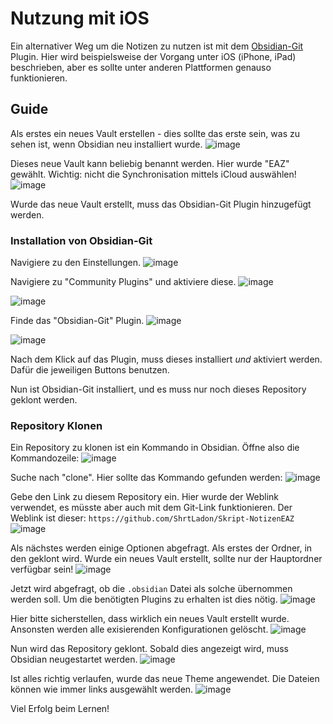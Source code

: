 # Nutzung mit iOS

Ein alternativer Weg um die Notizen zu nutzen ist mit dem [Obsidian-Git](https://forum.obsidian.md/t/the-easiest-way-to-setup-obsidian-git-to-backup-notes/51429) Plugin. Hier wird beispielsweise der Vorgang unter iOS (iPhone, iPad) beschrieben, aber es sollte unter anderen Plattformen genauso funktionieren.

## Guide

Als erstes ein neues Vault erstellen - dies sollte das erste sein, was zu sehen ist, wenn Obsidian neu installiert wurde.
![image](https://github.com/ShrtLadon/Skript-NotizenEAZ/assets/119618221/83e7c07e-b314-4861-8dc5-c5a15bbff358)


Dieses neue Vault kann beliebig benannt werden. Hier wurde "EAZ" gewählt. Wichtig: nicht die Synchronisation mittels iCloud auswählen!
![image](https://github.com/ShrtLadon/Skript-NotizenEAZ/assets/119618221/58c2b651-644f-4d1e-9ddb-51eb83061d13)


Wurde das neue Vault erstellt, muss das Obsidian-Git Plugin hinzugefügt werden.

### Installation von Obsidian-Git

Navigiere zu den Einstellungen.
![image](https://github.com/ShrtLadon/Skript-NotizenEAZ/assets/119618221/b63f0737-e278-49ee-8af2-8c98f6aa1feb)



Navigiere zu "Community Plugins" und aktiviere diese.
![image](https://github.com/ShrtLadon/Skript-NotizenEAZ/assets/119618221/4ff4abb5-0b9e-4644-9b34-27a22dcef4f4)

![image](https://github.com/ShrtLadon/Skript-NotizenEAZ/assets/119618221/1d55d8ca-d71f-4dd0-9663-bb7668336e93)


Finde das "Obsidian-Git" Plugin.
![image](https://github.com/ShrtLadon/Skript-NotizenEAZ/assets/119618221/d23f583c-76d4-4646-b4c9-ea1b486652df)

![image](https://github.com/ShrtLadon/Skript-NotizenEAZ/assets/119618221/25ec64f5-fc26-4c0c-a8d6-af1bc69f32a7)


Nach dem Klick auf das Plugin, muss dieses installiert *und* aktiviert werden. Dafür die jeweiligen Buttons benutzen.

Nun ist Obsidian-Git installiert, und es muss nur noch dieses Repository geklont werden.

### Repository Klonen

Ein Repository zu klonen ist ein Kommando in Obsidian. Öffne also die Kommandozeile:
![image](https://github.com/ShrtLadon/Skript-NotizenEAZ/assets/119618221/832faec3-eb00-4c03-a3c8-f7c9023490c3)


Suche nach "clone". Hier sollte das Kommando gefunden werden:
![image](https://github.com/ShrtLadon/Skript-NotizenEAZ/assets/119618221/60abaa0e-1e73-46f2-b236-5128aab51ed3)


Gebe den Link zu diesem Repository ein. Hier wurde der Weblink verwendet, es müsste aber auch mit dem Git-Link funktionieren. Der Weblink ist dieser: `https://github.com/ShrtLadon/Skript-NotizenEAZ`
![image](https://github.com/ShrtLadon/Skript-NotizenEAZ/assets/119618221/3f5b10a5-a92e-4f4a-90c5-9ad99967ca63)


Als nächstes werden einige Optionen abgefragt. Als erstes der Ordner, in den geklont wird. Wurde ein neues Vault erstellt, sollte nur der Hauptordner verfügbar sein!
![image](https://github.com/ShrtLadon/Skript-NotizenEAZ/assets/119618221/fe42a24f-e2e5-4580-ae81-a76e4b202182)


Jetzt wird abgefragt, ob die `.obsidian` Datei als solche übernommen werden soll. Um die benötigten Plugins zu erhalten ist dies nötig.
![image](https://github.com/ShrtLadon/Skript-NotizenEAZ/assets/119618221/8c8ff7cd-21ed-463f-b038-57be3f6e6f55)


Hier bitte sicherstellen, dass wirklich ein neues Vault erstellt wurde. Ansonsten werden alle exisierenden Konfigurationen gelöscht.
![image](https://github.com/ShrtLadon/Skript-NotizenEAZ/assets/119618221/e57df916-474c-4726-87a7-3c243cd2c7af)


Nun wird das Repository geklont. Sobald dies angezeigt wird, muss Obsidian neugestartet werden.
![image](https://github.com/ShrtLadon/Skript-NotizenEAZ/assets/119618221/a6301784-abd2-4b5f-947d-3783ecc6ced7)


Ist alles richtig verlaufen, wurde das neue Theme angewendet. Die Dateien können wie immer links ausgewählt werden.
![image](https://github.com/ShrtLadon/Skript-NotizenEAZ/assets/119618221/2f47ee67-6b7a-467d-9f64-f7834ed198fb)


Viel Erfolg beim Lernen!

